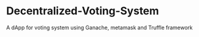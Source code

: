 # Decentralized-Voting-System
A dApp for voting system using Ganache, metamask and Truffle framework

